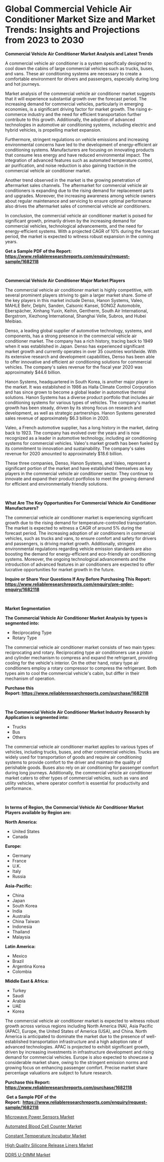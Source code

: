 <p><h1>Global Commercial Vehicle Air Conditioner Market Size and Market Trends: Insights and Projections from 2023 to 2030</h1></p><p><strong>Commercial Vehicle Air Conditioner Market Analysis and Latest Trends</strong></p>
<p><p>A commercial vehicle air conditioner is a system specifically designed to cool down the cabins of large commercial vehicles such as trucks, buses, and vans. These air conditioning systems are necessary to create a comfortable environment for drivers and passengers, especially during long and hot journeys.</p><p>Market analysis of the commercial vehicle air conditioner market suggests that it will experience substantial growth over the forecast period. The increasing demand for commercial vehicles, particularly in emerging economies, is a significant driving factor for market growth. The rising e-commerce industry and the need for efficient transportation further contribute to this growth. Additionally, the adoption of advanced technologies in automotive air conditioning systems, including electric and hybrid vehicles, is propelling market expansion.</p><p>Furthermore, stringent regulations on vehicle emissions and increasing environmental concerns have led to the development of energy-efficient air conditioning systems. Manufacturers are focusing on innovating products that consume less energy and have reduced environmental impact. The integration of advanced features such as automated temperature control, air purification, and noise reduction is also gaining traction in the commercial vehicle air conditioner market.</p><p>Another trend observed in the market is the growing penetration of aftermarket sales channels. The aftermarket for commercial vehicle air conditioners is expanding due to the rising demand for replacement parts and upgrades. Moreover, the increasing awareness among vehicle owners about regular maintenance and servicing to ensure optimal performance also drives the aftermarket sales of commercial vehicle air conditioners.</p><p>In conclusion, the commercial vehicle air conditioner market is poised for significant growth, primarily driven by the increasing demand for commercial vehicles, technological advancements, and the need for energy-efficient systems. With a projected CAGR of 10% during the forecast period, the market is expected to witness robust expansion in the coming years.</p></p>
<p><strong>Get a Sample PDF of the Report:&nbsp; <a href="https://www.reliableresearchreports.com/enquiry/request-sample/1682118">https://www.reliableresearchreports.com/enquiry/request-sample/1682118</a></strong></p>
<p>&nbsp;</p>
<p><strong>Commercial Vehicle Air Conditioner Major Market Players</strong></p>
<p><p>The commercial vehicle air conditioner market is highly competitive, with several prominent players striving to gain a larger market share. Some of the key players in this market include Denso, Hanon Systems, Valeo, MAHLE Behr, Delphi, Sanden, Calsonic Kansei, SONGZ Automobile, Eberspächer, Xinhang Yuxin, Keihin, Gentherm, South Air International, Bergstrom, Xiezhong International, Shanghai Velle, Subros, and Hubei Meibiao.</p><p>Denso, a leading global supplier of automotive technology, systems, and components, has a strong presence in the commercial vehicle air conditioner market. The company has a rich history, tracing back to 1949 when it was established in Japan. Denso has experienced significant market growth and currently operates in over 35 countries worldwide. With its extensive research and development capabilities, Denso has been able to offer innovative and efficient air conditioning solutions for commercial vehicles. The company's sales revenue for the fiscal year 2020 was approximately $44.6 billion.</p><p>Hanon Systems, headquartered in South Korea, is another major player in the market. It was established in 1986 as Halla Climate Control Corporation and has since grown to become a global leader in automotive thermal solutions. Hanon Systems has a diverse product portfolio that includes air conditioning systems for various types of vehicles. The company's market growth has been steady, driven by its strong focus on research and development, as well as strategic partnerships. Hanon Systems generated sales revenue of approximately $6.3 billion in 2020.</p><p>Valeo, a French automotive supplier, has a long history in the market, dating back to 1923. The company has evolved over the years and is now recognized as a leader in automotive technology, including air conditioning systems for commercial vehicles. Valeo's market growth has been fueled by its commitment to innovation and sustainability. The company's sales revenue for 2020 amounted to approximately $18.6 billion.</p><p>These three companies, Denso, Hanon Systems, and Valeo, represent a significant portion of the market and have established themselves as key players in the commercial vehicle air conditioner sector. They continue to innovate and expand their product portfolios to meet the growing demand for efficient and environmentally friendly solutions.</p></p>
<p>&nbsp;</p>
<p><strong>What Are The Key Opportunities For Commercial Vehicle Air Conditioner Manufacturers?</strong></p>
<p><p>The commercial vehicle air conditioner market is experiencing significant growth due to the rising demand for temperature-controlled transportation. The market is expected to witness a CAGR of around 5% during the forecast period. The increasing adoption of air conditioners in commercial vehicles, such as trucks and vans, to ensure comfort and safety for drivers and passengers, is driving market growth. Additionally, stringent environmental regulations regarding vehicle emission standards are also boosting the demand for energy-efficient and eco-friendly air conditioning systems. Moreover, the ongoing technological advancements and the introduction of advanced features in air conditioners are expected to offer lucrative opportunities for market growth in the future.</p></p>
<p><strong>Inquire or Share Your Questions If Any Before Purchasing This Report: <a href="https://www.reliableresearchreports.com/enquiry/pre-order-enquiry/1682118">https://www.reliableresearchreports.com/enquiry/pre-order-enquiry/1682118</a></strong></p>
<p>&nbsp;</p>
<p><strong>Market Segmentation</strong></p>
<p><strong>The Commercial Vehicle Air Conditioner Market Analysis by types is segmented into:</strong></p>
<p><ul><li>Reciprocating Type</li><li>Rotary Type</li></ul></p>
<p><p>The commercial vehicle air conditioner market consists of two main types: reciprocating and rotary. Reciprocating type air conditioners use a piston and cylinder mechanism to compress and expand the refrigerant, providing cooling for the vehicle's interior. On the other hand, rotary type air conditioners employ a rotary compressor to compress the refrigerant. Both types aim to cool the commercial vehicle's cabin, but differ in their mechanism of operation.</p></p>
<p><strong>Purchase this Report:&nbsp;<a href="https://www.reliableresearchreports.com/purchase/1682118">https://www.reliableresearchreports.com/purchase/1682118</a></strong></p>
<p>&nbsp;</p>
<p><strong>The Commercial Vehicle Air Conditioner Market Industry Research by Application is segmented into:</strong></p>
<p><ul><li>Trucks</li><li>Bus</li><li>Others</li></ul></p>
<p><p>The commercial vehicle air conditioner market applies to various types of vehicles, including trucks, buses, and other commercial vehicles. Trucks are widely used for transportation of goods and require air conditioning systems to provide comfort to the driver and maintain the quality of perishable goods. Buses also rely on air conditioning for passenger comfort during long journeys. Additionally, the commercial vehicle air conditioner market caters to other types of commercial vehicles, such as vans and utility vehicles, where operator comfort is essential for productivity and performance.</p></p>
<p>&nbsp;</p>
<p><strong>In terms of Region, the Commercial Vehicle Air Conditioner Market Players available by Region are:</strong></p>
<p>
    <p> <strong> North America: </strong>
        <ul>
            <li>United States</li>
            <li>Canada</li>
        </ul>
        </p> 
    <p> <strong> Europe: </strong>
        <ul>
            <li>Germany</li>
            <li>France</li>
            <li>U.K.</li>
            <li>Italy</li>
            <li>Russia</li>
        </ul>
        </p> 
    <p> <strong> Asia-Pacific: </strong>
        <ul>
            <li>China</li>
            <li>Japan</li>
            <li>South Korea</li>
            <li>India</li>
            <li>Australia</li>
            <li>China Taiwan</li>
            <li>Indonesia</li>
            <li>Thailand</li>
            <li>Malaysia</li>
        </ul>
        </p> 
    <p> <strong> Latin America: </strong>
        <ul>
            <li>Mexico</li>
            <li>Brazil</li>
            <li>Argentina Korea</li>
            <li>Colombia</li>
        </ul>
        </p> 
    <p> <strong> Middle East & Africa: </strong>
        <ul>
            <li>Turkey</li>
            <li>Saudi</li>
            <li>Arabia</li>
            <li>UAE</li>
            <li>Korea</li>
        </ul>
    </p>
    </p>
<p><p>The commercial vehicle air conditioner market is expected to witness robust growth across various regions including North America (NA), Asia Pacific (APAC), Europe, the United States of America (USA), and China. North America is anticipated to dominate the market due to the presence of well-established transportation infrastructure and a high adoption rate of advanced technologies. APAC is projected to exhibit significant growth, driven by increasing investments in infrastructure development and rising demand for commercial vehicles. Europe is also expected to showcase a considerable market share, owing to the stringent emission norms and growing focus on enhancing passenger comfort. Precise market share percentage valuations are subject to future research.</p></p>
<p><strong>Purchase this Report: <a href="https://www.reliableresearchreports.com/purchase/1682118">https://www.reliableresearchreports.com/purchase/1682118</a></strong></p>
<p>&nbsp;<strong>Get a Sample PDF of the Report:&nbsp;&nbsp;<a href="https://www.reliableresearchreports.com/enquiry/request-sample/1682118">https://www.reliableresearchreports.com/enquiry/request-sample/1682118</a></strong></p>
<p><strong></strong></p>
<p><p><a href="https://www.linkedin.com/pulse/microwave-power-sensors-market-challenges-opportunities/">Microwave Power Sensors Market</a></p><p><a href="https://medium.com/@sureshrainarp23/automated-blood-cell-counter-market-size-cagr-trends-2024-2030-b03c2b42e1dc">Automated Blood Cell Counter Market</a></p><p><a href="https://medium.com/@sanju991215/constant-temperature-incubator-market-size-growth-forecast-2023-2030-cceb39d0c368">Constant Temperature Incubator Market</a></p><p><a href="https://www.linkedin.com/pulse/high-quality-silicone-release-liners-market-research-report-provides/">High Quality Silicone Release Liners Market</a></p><p><a href="https://www.linkedin.com/pulse/decoding-ddr5-u-dimm-market-deep-dive-latest-trends-segmentation/">DDR5 U-DIMM Market</a></p></p>